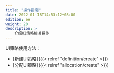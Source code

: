 ```yaml
---
title: "操作指南"
date: 2022-01-18T14:53:12+08:00
edition: ee
weight: 20
description: >
    介绍UI策略相关操作
---
```


UI策略使用方法：

- [新建UI策略]({{< relref "definition/create" >}})
- [分配UI策略]({{< relref "allocation/create" >}})

